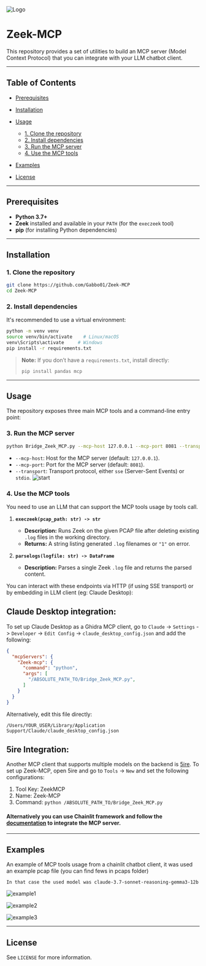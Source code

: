 ![Logo](images/logo.png)

# Zeek-MCP

This repository provides a set of utilities to build an MCP server (Model Context Protocol) that you can integrate with your LLM chatbot client.

---

## Table of Contents

* [Prerequisites](#prerequisites)
* [Installation](#installation)
* [Usage](#usage)

  * [1. Clone the repository](#1-clone-the-repository)
  * [2. Install dependencies](#2-install-dependencies)
  * [3. Run the MCP server](#3-run-the-mcp-server)
  * [4. Use the MCP tools](#4-use-the-mcp-tools)
* [Examples](#examples)
* [License](#license)

---

## Prerequisites

* **Python 3.7+**
* **Zeek** installed and available in your `PATH` (for the `execzeek` tool)
* **pip** (for installing Python dependencies)

---

## Installation

### 1. Clone the repository

```bash
git clone https://github.com/Gabbo01/Zeek-MCP
cd Zeek-MCP
```

### 2. Install dependencies

It's recommended to use a virtual environment:

```bash
python -m venv venv
source venv/bin/activate    # Linux/macOS
venv\Scripts\activate     # Windows
pip install -r requirements.txt
```

> **Note:** If you don’t have a `requirements.txt`, install directly:
>
> ```bash
> pip install pandas mcp
> ```

---

## Usage

The repository exposes three main MCP tools and a command-line entry point:

### 3. Run the MCP server

```bash
python Bridge_Zeek_MCP.py --mcp-host 127.0.0.1 --mcp-port 8081 --transport sse
```

* `--mcp-host`: Host for the MCP server (default: `127.0.0.1`).
* `--mcp-port`: Port for the MCP server (default: `8081`).
* `--transport`: Transport protocol, either `sse` (Server-Sent Events) or `stdio`.
![start](images/start.png)

### 4. Use the MCP tools
You need to use an LLM that can support the MCP tools usage by tools call.

1. **`execzeek(pcap_path: str) -> str`**

   * **Description:** Runs Zeek on the given PCAP file after deleting existing `.log` files in the working directory.
   * **Returns:** A string listing generated `.log` filenames or `"1"` on error.

2. **`parselogs(logfile: str) -> DataFrame`**

   * **Description:** Parses a single Zeek `.log` file and returns the parsed content.


You can interact with these endpoints via HTTP (if using SSE transport) or by embedding in LLM client (eg: Claude Desktop):

## Claude Desktop integration:

To set up Claude Desktop as a Ghidra MCP client, go to `Claude` -> `Settings` -> `Developer` -> `Edit Config` -> `claude_desktop_config.json` and add the following:

```json
{
  "mcpServers": {
    "Zeek-mcp": {
      "command": "python",
      "args": [
        "/ABSOLUTE_PATH_TO/Bridge_Zeek_MCP.py",
      ]
    }
  }
}
```

Alternatively, edit this file directly:
```
/Users/YOUR_USER/Library/Application Support/Claude/claude_desktop_config.json
```
## 5ire Integration:
Another MCP client that supports multiple models on the backend is [5ire](https://github.com/nanbingxyz/5ire). To set up Zeek-MCP, open 5ire and go to `Tools` -> `New` and set the following configurations:

1. Tool Key: ZeekMCP
2. Name: Zeek-MCP
3. Command: `python /ABSOLUTE_PATH_TO/Bridge_Zeek_MCP.py`

#### Alternatively you can use Chainlit framework and follow the [documentation](https://docs.chainlit.io/advanced-features/mcp) to integrate the MCP server.

---

## Examples
An example of MCP tools usage from a chainlit chatbot client, it was used an example pcap file (you can find fews in pcaps folder)
```
In that case the used model was claude-3.7-sonnet-reasoning-gemma3-12b
```

![example1](images/example1.png)

![example2](images/example2.png)

![example3](images/example3.png)

---

## License

See `LICENSE` for more information.
